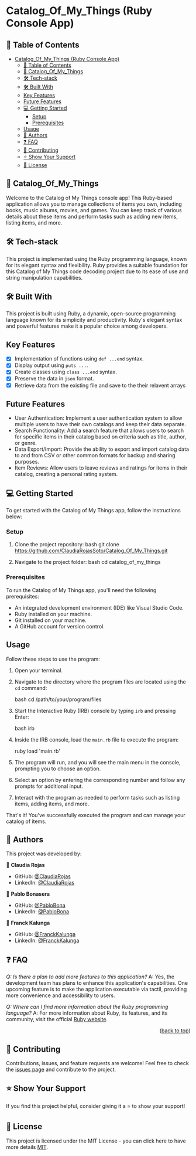 # Catalog_Of_My_Things (Ruby Console App)

## 📗 Table of Contents

- [Catalog\_Of\_My\_Things (Ruby Console App)](#catalog_of_my_things-ruby-console-app)
  - [📗 Table of Contents](#-table-of-contents)
  - [📖 Catalog\_Of\_My\_Things ](#-catalog_of_my_things-)
  - [🛠 Tech-stack ](#-tech-stack-)
  - [🛠 Built With ](#-built-with-)
  - [Key Features ](#key-features-)
  - [Future Features ](#future-features-)
  - [💻 Getting Started ](#-getting-started-)
    - [Setup ](#setup-)
    - [Prerequisites ](#prerequisites-)
  - [Usage ](#usage-)
  - [👥 Authors ](#-authors-)
  - [❓ FAQ ](#-faq-)
  - [🤝 Contributing ](#-contributing-)
  - [⭐️ Show Your Support ](#️-show-your-support-)
  - [📜 License ](#-license-)

## 📖 Catalog_Of_My_Things <a name="about-project"></a>

Welcome to the Catalog of My Things console app! This Ruby-based application allows you to manage collections of items you own, including books, music albums, movies, and games. You can keep track of various details about these items and perform tasks such as adding new items, listing items, and more.

## 🛠 Tech-stack <a name="tech-stack"></a>

This project is implemented using the Ruby programming language, known for its elegant syntax and flexibility. Ruby provides a suitable foundation for this Catalog of My Things code decoding project due to its ease of use and string manipulation capabilities.

## 🛠 Built With <a name="built-with"></a>

This project is built using Ruby, a dynamic, open-source programming language known for its simplicity and productivity. Ruby's elegant syntax and powerful features make it a popular choice among developers.

## Key Features <a name="key-features"></a>
- [x] Implementation of functions using `def ...end` syntax.
- [x] Display output using `puts ...`.
- [x] Create classes using `class ...end` syntax.
- [x] Preserve the data in `json` format.
- [x] Retrieve data from the existing file and save to the their relavent arrays

## Future Features <a name="future-project"></a>
- User Authentication: Implement a user authentication system to allow multiple users to have their own catalogs and keep their data separate.
- Search Functionality: Add a search feature that allows users to search for specific items in their catalog based on criteria such as title, author, or genre.
- Data Export/Import: Provide the ability to export and import catalog data to and from CSV or other common formats for backup and sharing purposes.
- Item Reviews: Allow users to leave reviews and ratings for items in their catalog, creating a personal rating system.

## 💻 Getting Started <a name="getting-started"></a>

To get started with the Catalog of My Things app, follow the instructions below:

### Setup <a name="setup"></a>

1. Clone the project repository:
   bash
   git clone https://github.com/ClaudiaRojasSoto/Catalog_Of_My_Things.git
   

2. Navigate to the project folder:
   bash
   cd catalog_of_my_things
   

### Prerequisites <a name="prerequisites"></a>

To run the Catalog of My Things app, you'll need the following prerequisites:

- An integrated development environment (IDE) like Visual Studio Code.
- Ruby installed on your machine.
- Git installed on your machine.
- A GitHub account for version control.

## Usage <a name="usage"></a>

Follow these steps to use the program:

1. Open your terminal.
2. Navigate to the directory where the program files are located using the `cd` command:

   bash
   cd /path/to/your/program/files
   

3. Start the Interactive Ruby (IRB) console by typing `irb` and pressing Enter:

   bash
   irb
   

4. Inside the IRB console, load the `main.rb` file to execute the program:

   ruby
   load 'main.rb'
   

5. The program will run, and you will see the main menu in the console, prompting you to choose an option.

6. Select an option by entering the corresponding number and follow any prompts for additional input.

7. Interact with the program as needed to perform tasks such as listing items, adding items, and more.

That's it! You've successfully executed the program and can manage your catalog of items.

## 👥 Authors <a name="authors"></a>

This project was developed by:


👤 **Claudia Rojas**
-   GitHub: [@ClaudiaRojas](https://github.com/ClaudiaRojasSoto)
-   LinkedIn: [@ClaudiaRojas](https://www.linkedin.com/in/claudia-rojas-soto/)

👤 **Pablo Bonasera**
- GitHub: [@PabloBona](https://github.com/PabloBona)
- LinkedIn: [@PabloBona](https://www.linkedin.com/in/pablo-bonasera/)

👤 **Franck Kalunga**
- GitHub: [@FranckKalunga](https://github.com/)
- LinkedIn: [@FranckKalunga](https://www.linkedin.com/in//)

## ❓ FAQ <a name="faq"></a>

*Q: Is there a plan to add more features to this application?*
A: Yes, the development team has plans to enhance this application's capabilities. One upcoming feature is to make the application executable via tactil, providing more convenience and accessibility to users.
 

*Q: Where can I find more information about the Ruby programming language?*
A: For more information about Ruby, its features, and its community, visit the official [Ruby website](https://www.ruby-lang.org/).

<p align="right">(<a href="#readme-top">back to top</a>)</p>

## 🤝 Contributing <a name="contributing"></a>

Contributions, issues, and feature requests are welcome! Feel free to check the [issues page](https://github.com/ClaudiaRojasSoto/Catalog_Of_My_Things/issues) and contribute to the project.

## ⭐️ Show Your Support <a name="support"></a>

If you find this project helpful, consider giving it a ⭐️ to show your support!

## 📜 License <a name="license"></a>

This project is licensed under the MIT License - you can click here to have more details [MIT](MIT.md).
